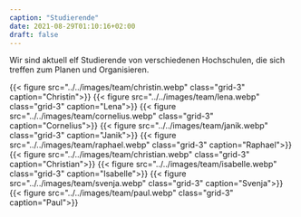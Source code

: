 ```yaml
---
caption: "Studierende"
date: 2021-08-29T01:10:16+02:00
draft: false
---
```

Wir sind aktuell elf Studierende von verschiedenen Hochschulen, die sich treffen zum Planen und Organisieren.


{{< figure src="../../images/team/christin.webp" class="grid-3" caption="Christin">}}
{{< figure src="../../images/team/lena.webp" class="grid-3" caption="Lena">}}
{{< figure src="../../images/team/cornelius.webp" class="grid-3" caption="Cornelius">}}
{{< figure src="../../images/team/janik.webp" class="grid-3" caption="Janik">}}
{{< figure src="../../images/team/raphael.webp" class="grid-3" caption="Raphael">}}
{{< figure src="../../images/team/christian.webp" class="grid-3" caption="Christian">}}
{{< figure src="../../images/team/isabelle.webp" class="grid-3" caption="Isabelle">}}
{{< figure src="../../images/team/svenja.webp" class="grid-3" caption="Svenja">}}
{{< figure src="../../images/team/paul.webp" class="grid-3" caption="Paul">}}